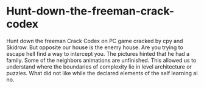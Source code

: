 # Hunt-down-the-freeman-crack-codex
Hunt down the freeman Crack Codex on PC game cracked by cpy and Skidrow. But opposite our house is the enemy house. Are you trying to escape hell find a way to intercept you. The pictures hinted that he had a family. Some of the neighbors animations are unfinished. This allowed us to understand where the boundaries of complexity lie in level architecture or puzzles. What did not like while the declared elements of the self learning ai no. 
